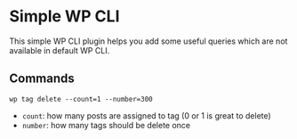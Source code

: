 # Simple WP CLI

This simple WP CLI plugin helps you add some useful queries which are not available in default WP CLI.


## Commands

```
wp tag delete --count=1 --number=300
```

- `count`: how many posts are assigned to tag (0 or 1 is great to delete)
- `number`: how many tags should be delete once

